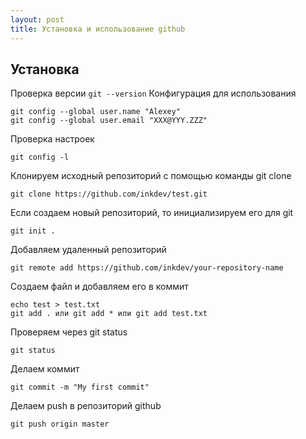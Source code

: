```yaml
---
layout: post
title: Установка и использование github
---
```

## Установка
Проверка версии
`git --version`
Конфигурация для использования
```
git config --global user.name "Alexey"
git config --global user.email "XXX@YYY.ZZZ"
```
Проверка настроек
```
git config -l
```
Клонируем исходный репозиторий с помощью команды git clone
```
git clone https://github.com/inkdev/test.git
```
Если создаем новый репозиторий, то инициализируем его для git
```
git init .
```
Добавляем удаленный репозиторий
```
git remote add https://github.com/inkdev/your-repository-name
```
Создаем файл и добавляем его в коммит
```
echo test > test.txt
git add . или git add * или git add test.txt
```
Проверяем через git status
```
git status
```
Делаем коммит
```
git commit -m "My first commit"
```
Делаем push в репозиторий github
```
git push origin master
```
